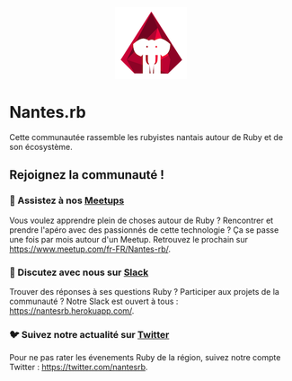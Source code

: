 <p align="center">
<img src="https://raw.githubusercontent.com/nantesrb/logo/master/src/web/logo-128.png">
</p>

# Nantes.rb
Cette communautée rassemble les rubyistes nantais autour de Ruby et de son écosystème.

## Rejoignez la communauté !
### 👥 Assistez à nos [Meetups](https://www.meetup.com/fr-FR/Nantes-rb/)
Vous voulez apprendre plein de choses autour de Ruby ? Rencontrer et prendre l'apéro avec des passionnés de cette technologie ? Ça se passe une fois par mois autour d'un Meetup. Retrouvez le prochain sur https://www.meetup.com/fr-FR/Nantes-rb/.

### 💬 Discutez avec nous sur [Slack](https://nantesrb.herokuapp.com/)
Trouver des réponses à ses questions Ruby ? Participer aux projets de la communauté ? Notre Slack est ouvert à tous : https://nantesrb.herokuapp.com/.

### 🐦 Suivez notre actualité sur [Twitter](https://twitter.com/nantesrb)
Pour ne pas rater les évenements Ruby de la région, suivez notre compte Twitter : https://twitter.com/nantesrb.
